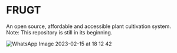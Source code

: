 # FRUGT
An open source, affordable and accessible plant cultivation system.               
Note: This repository is still in its beginning.

![WhatsApp Image 2023-02-15 at 18 12 42](https://user-images.githubusercontent.com/112807941/221897898-d4afffa2-7657-4b87-a05c-8b0b4ba7adce.jpg)
